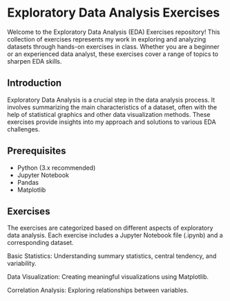 # Exploratory Data Analysis Exercises

Welcome to the Exploratory Data Analysis (EDA) Exercises repository! This collection of exercises represents my work in exploring and analyzing datasets through hands-on exercises in class. Whether you are a beginner or an experienced data analyst, these exercises cover a range of topics to sharpen EDA skills.

## Introduction

Exploratory Data Analysis is a crucial step in the data analysis process. It involves summarizing the main characteristics of a dataset, often with the help of statistical graphics and other data visualization methods. These exercises provide insights into my approach and solutions to various EDA challenges.

## Prerequisites

- Python (3.x recommended)
- Jupyter Notebook
- Pandas
- Matplotlib

## Exercises

The exercises are categorized based on different aspects of exploratory data analysis. Each exercise includes a Jupyter Notebook file (.ipynb) and a corresponding dataset.

Basic Statistics:
Understanding summary statistics, central tendency, and variability.

Data Visualization:
Creating meaningful visualizations using Matplotlib.

Correlation Analysis:
Exploring relationships between variables.
